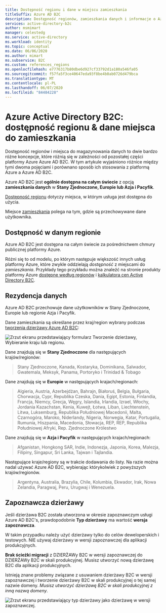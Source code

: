 ```yaml
---
title: Dostępność regionu i dane w miejscu zamieszkania
titleSuffix: Azure AD B2C
description: Dostępność regionów, zamieszkania danych i informacje o Azure Active Directory B2Cych w wersji zapoznawczej.
services: active-directory-b2c
author: msmimart
manager: celestedg
ms.service: active-directory
ms.workload: identity
ms.topic: conceptual
ms.date: 06/06/2020
ms.author: mimart
ms.subservice: B2C
ms.custom: references_regions
ms.openlocfilehash: e7776317b80dbe6d927cf33792d1a180a546fa05
ms.sourcegitcommit: f57fa5f3ce40647eda93f8be4b0ab0726d479bca
ms.translationtype: MT
ms.contentlocale: pl-PL
ms.lasthandoff: 06/07/2020
ms.locfileid: "84484228"
---
```

# <a name="azure-active-directory-b2c-region-availability--data-residency"></a>Azure Active Directory B2C: dostępność regionu & dane miejsca do zamieszkania

Dostępność regionów i miejsca do magazynowania danych to dwie bardzo różne koncepcje, które różnią się w zależności od pozostałej części platformy Azure Azure AD B2C. W tym artykule wyjaśniono różnice między tymi dwoma pojęciami i porównano sposób ich stosowania z platformą Azure a Azure AD B2C.

Azure AD B2C jest **ogólnie dostępna na całym świecie** z opcją **zamieszkania danych** w **Stany Zjednoczone, Europie lub Azja i Pacyfik**.

[Dostępność regionu](#region-availability) dotyczy miejsca, w którym usługa jest dostępna do użycia.

Miejsce [zamieszkania](#data-residency) polega na tym, gdzie są przechowywane dane użytkownika.

## <a name="region-availability"></a>Dostępność w danym regionie

Azure AD B2C jest dostępna na całym świecie za pośrednictwem chmury publicznej platformy Azure.

Różni się to od modelu, po którym następuje większość innych usług platformy Azure, które zwykle oddzielają *dostępność* z miejscami do *zamieszkania*. Przykłady tego przykładu można znaleźć na stronie produkty platformy Azure [dostępne według regionów](https://azure.microsoft.com/regions/services/) i [kalkulatora cen Active Directory B2C](https://azure.microsoft.com/pricing/details/active-directory-b2c/).

## <a name="data-residency"></a>Rezydencja danych

Azure AD B2C przechowuje dane użytkowników w Stany Zjednoczone, Europie lub regionie Azja i Pacyfik.

Dane zamieszkania są określane przez kraj/region wybrany podczas [tworzenia dzierżawy Azure AD B2C](tutorial-create-tenant.md):

![Zrzut ekranu przedstawiający formularz Tworzenie dzierżawy, Wybieranie kraju lub regionu.](./media/data-residency/data-residency-b2c-tenant.png)

Dane znajdują się w **Stany Zjednoczone** dla następujących krajów/regionów:

> Stany Zjednoczone, Kanada, Kostaryka, Dominikana, Salwador, Gwatemala, Meksyk, Panama, Portoryko i Trinidad & Tobago

Dane znajdują się w **Europie** w następujących krajach/regionach:

> Algieria, Austria, Azerbejdżan, Bahrajn, Białoruś, Belgia, Bułgaria, Chorwacja, Cypr, Republika Czeska, Dania, Egipt, Estonia, Finlandia, Francja, Niemcy, Grecja, Węgry, Islandia, Irlandia, Izrael, Włochy, Jordania Kazachstan, Kenia, Kuwejt, Łotwa, Liban, Liechtenstein, Litwa, Luksemburg, Republika Południowej Macedonii, Malta, Czarnogóra, Maroko, Niderlandy, Nigeria, Norwegia, Katar, Portugalia, Rumunia, Hiszpania, Macedonia, Słowacja, REP, REP, Republika Południowej Afryki, Rep. Zjednoczone Królestwo

Dane znajdują się w **Azja i Pacyfik** w następujących krajach/regionach:

> Afganistan, Hongkong SAR, Indie, Indonezja, Japonia, Korea, Malezja, Filipiny, Singapur, Sri Lanka, Tajwan i Tajlandia.

Następujące kraje/regiony są w trakcie dodawania do listy. Na razie można nadal używać Azure AD B2C, wybierając którykolwiek z powyższych krajów/regionów.

> Argentyna, Australia, Brazylia, Chile, Kolumbia, Ekwador, Irak, Nowa Zelandia, Paragwaj, Peru, Urugwaj i Wenezuela.

## <a name="preview-tenant"></a>Zapoznawcza dzierżawy

Jeśli dzierżawa B2C została utworzona w okresie zapoznawczym usługi Azure AD B2C's, prawdopodobnie **Typ dzierżawy** ma wartość **wersja zapoznawcza**.

W takim przypadku należy użyć dzierżawy tylko do celów deweloperskich i testowych. NIE używaj dzierżawy w wersji zapoznawczej dla aplikacji produkcyjnych.

**Brak ścieżki migracji** z DZIERŻAWy B2C w wersji zapoznawczej do DZIERŻAWy B2C w skali produkcyjnej. Musisz utworzyć nową dzierżawę B2C dla aplikacji produkcyjnych.

Istnieją znane problemy związane z usuwaniem dzierżawy B2C w wersji zapoznawczej i tworzenie dzierżawy B2C w skali produkcyjnej o tej samej nazwie domeny. *Musisz utworzyć dzierżawę B2C w skali produkcyjnej z inną nazwą domeny*.

![Zrzut ekranu przedstawiający typ dzierżawy jako dzierżawę w wersji zapoznawczej.](./media/data-residency/preview-b2c-tenant.png)
